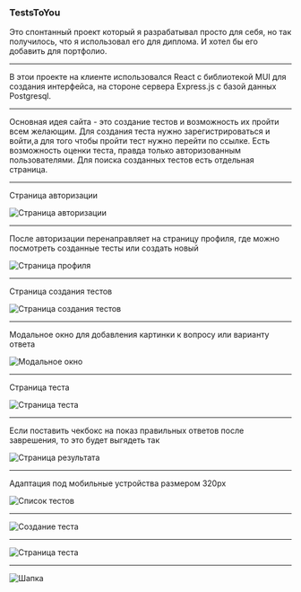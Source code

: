 ### TestsToYou

Это спонтанный проект который я разрабатывал просто для себя, но так получилось, что я использовал его для диплома. И хотел бы его добавить для портфолио. 

--- 

В этои проекте на клиенте использовался React с библиотекой MUI для создания интерфейса, на стороне сервера Express.js с базой данных Postgresql.

--- 

Основная идея сайта - это создание тестов и возможность их пройти всем желающим. Для создания теста нужно зарегистрироваться и войти,а для того чтобы пройти тест нужно перейти по ссылке. Есть возможность оценки теста, правда только авторизованным пользователями. 
Для поиска созданных тестов есть отдельная страница.

--- 
Страница авторизации

![Страница авторизации](https://i.imgur.com/nHjECxk.png)

---

После авторизации перенаправляет на страницу профиля, где можно посмотреть созданные тесты или создать новый

![Страница профиля](https://i.imgur.com/byUMEb7.png)

--- 

Страница создания тестов 

![Страница создания тестов](https://i.imgur.com/yl7bnQj.png)


--- 

Модальное окно для добавления картинки к вопросу или варианту ответа


![Модальное окно](https://i.imgur.com/bOL9Vuz.png)


--- 
Страница теста 

![Страница теста](https://i.imgur.com/0Yjv8Fk.png)

--- 
Если поставить чекбокс на показ правильных ответов после заврешения, то это будет выгядеть так

![Страница результата](https://i.imgur.com/17eAvUX.png)

---

Адаптация под мобильные устройства размером 320px

![Список тестов](https://i.imgur.com/uGhYZjL.png)

---

![Создание теста](https://i.imgur.com/RDuPywb.png)

---
 
![Страница теста](https://i.imgur.com/CeNglPg.png)

---

![Шапка](https://i.imgur.com/tyxb772.png)




